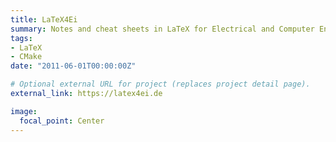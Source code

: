```yaml
---
title: LaTeX4Ei
summary: Notes and cheat sheets in LaTeX for Electrical and Computer Engineering (TUM)
tags:
- LaTeX
- CMake
date: "2011-06-01T00:00:00Z"

# Optional external URL for project (replaces project detail page).
external_link: https://latex4ei.de

image:
  focal_point: Center
---
```

